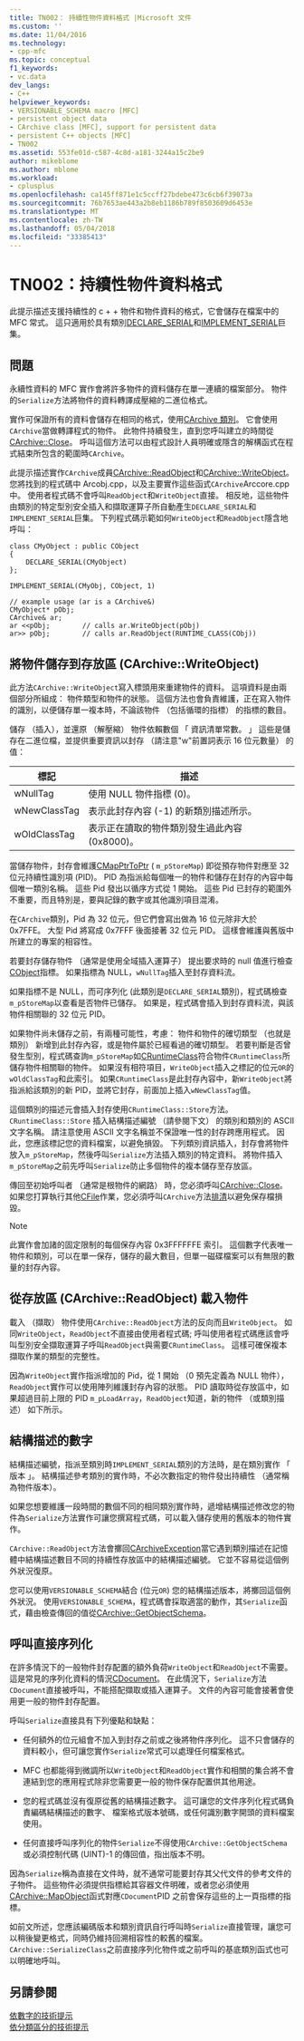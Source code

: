 ```yaml
---
title: TN002： 持續性物件資料格式 |Microsoft 文件
ms.custom: ''
ms.date: 11/04/2016
ms.technology:
- cpp-mfc
ms.topic: conceptual
f1_keywords:
- vc.data
dev_langs:
- C++
helpviewer_keywords:
- VERSIONABLE_SCHEMA macro [MFC]
- persistent object data
- CArchive class [MFC], support for persistent data
- persistent C++ objects [MFC]
- TN002
ms.assetid: 553fe01d-c587-4c8d-a181-3244a15c2be9
author: mikeblome
ms.author: mblome
ms.workload:
- cplusplus
ms.openlocfilehash: ca145ff871e1c5ccff27bdebe473c6cb6f39073a
ms.sourcegitcommit: 76b7653ae443a2b8eb1186b789f8503609d6453e
ms.translationtype: MT
ms.contentlocale: zh-TW
ms.lasthandoff: 05/04/2018
ms.locfileid: "33385413"
---
```

# <a name="tn002-persistent-object-data-format"></a>TN002：持續性物件資料格式
此提示描述支援持續性的 c + + 物件和物件資料的格式，它會儲存在檔案中的 MFC 常式。 這只適用於具有類別[DECLARE_SERIAL](../mfc/reference/run-time-object-model-services.md#declare_serial)和[IMPLEMENT_SERIAL](../mfc/reference/run-time-object-model-services.md#implement_serial)巨集。  
  
## <a name="the-problem"></a>問題  
 永續性資料的 MFC 實作會將許多物件的資料儲存在單一連續的檔案部分。 物件的`Serialize`方法將物件的資料轉譯成壓縮的二進位格式。  
  
 實作可保證所有的資料會儲存在相同的格式，使用[CArchive 類別](../mfc/reference/carchive-class.md)。 它會使用`CArchive`當做轉譯程式的物件。 此物件持續發生，直到您呼叫建立的時間從[CArchive::Close](../mfc/reference/carchive-class.md#close)。 呼叫這個方法可以由程式設計人員明確或隱含的解構函式在程式結束所包含的範圍時`CArchive`。  
  
 此提示描述實作`CArchive`成員[CArchive::ReadObject](../mfc/reference/carchive-class.md#readobject)和[CArchive::WriteObject](../mfc/reference/carchive-class.md#writeobject)。 您將找到的程式碼中 Arcobj.cpp，以及主要實作這些函式`CArchive`Arccore.cpp 中。 使用者程式碼不會呼叫`ReadObject`和`WriteObject`直接。 相反地，這些物件由類別的特定型別安全插入和擷取運算子所自動產生`DECLARE_SERIAL`和`IMPLEMENT_SERIAL`巨集。 下列程式碼示範如何`WriteObject`和`ReadObject`隱含地呼叫：  
  
```  
class CMyObject : public CObject  
{  
    DECLARE_SERIAL(CMyObject) 
};  
 
IMPLEMENT_SERIAL(CMyObj, CObject, 1)  
 
// example usage (ar is a CArchive&)  
CMyObject* pObj;  
CArchive& ar;  
ar <<pObj;        // calls ar.WriteObject(pObj)  
ar>> pObj;        // calls ar.ReadObject(RUNTIME_CLASS(CObj))  
```  
  
## <a name="saving-objects-to-the-store-carchivewriteobject"></a>將物件儲存到存放區 (CArchive::WriteObject)  
 此方法`CArchive::WriteObject`寫入標頭用來重建物件的資料。 這項資料是由兩個部分所組成： 物件類型和物件的狀態。 這個方法也會負責維護，正在寫入物件的識別，以便儲存單一複本時，不論該物件 （包括循環的指標） 的指標的數目。  
  
 儲存 （插入），並還原 （解壓縮） 物件依賴數個 「 資訊清單常數。 」 這些是儲存在二進位檔，並提供重要資訊以封存 （請注意"w"前置詞表示 16 位元數量） 的值：  
  
|標記|描述|  
|---------|-----------------|  
|wNullTag|使用 NULL 物件指標 (0)。|  
|wNewClassTag|表示此封存內容 (-1) 的新類別描述所示。|  
|wOldClassTag|表示正在讀取的物件類別發生過此內容 (0x8000)。|  
  
 當儲存物件，封存會維護[CMapPtrToPtr](../mfc/reference/cmapptrtoptr-class.md) ( `m_pStoreMap`) 即從預存物件對應至 32 位元持續性識別項 (PID)。 PID 為指派給每個唯一的物件和儲存在封存的內容中每個唯一類別名稱。 這些 Pid 發出以循序方式從 1 開始。 這些 Pid 已封存的範圍外不重要，而且特別是，要與記錄的數字或其他識別項目混淆。  
  
 在`CArchive`類別，Pid 為 32 位元，但它們會寫出做為 16 位元除非大於 0x7FFE。 大型 Pid 將寫成 0x7FFF 後面接著 32 位元 PID。 這樣會維護與舊版中所建立的專案的相容性。  
  
 若要封存儲存物件 （通常是使用全域插入運算子） 提出要求時的 null 值進行檢查[CObject](../mfc/reference/cobject-class.md)指標。 如果指標為 NULL，`wNullTag`插入至封存資料流。  
  
 如果指標不是 NULL，而可序列化 (此類別是`DECLARE_SERIAL`類別)，程式碼檢查`m_pStoreMap`以查看是否物件已儲存。 如果是，程式碼會插入到封存資料流，與該物件相關聯的 32 位元 PID。  
  
 如果物件尚未儲存之前，有兩種可能性，考慮： 物件和物件的確切類型 （也就是類別） 新增到此封存內容，或是物件屬於已經看過的確切類型。 若要判斷是否曾發生型別，程式碼查詢`m_pStoreMap`如[CRuntimeClass](../mfc/reference/cruntimeclass-structure.md)符合物件`CRuntimeClass`所儲存物件相關聯的物件。 如果沒有相符項目，`WriteObject`插入之標記的位元`OR`的`wOldClassTag`和此索引。 如果`CRuntimeClass`是此封存內容中，新`WriteObject`將指派給該類別的新 PID，並將它封存，前面加上插入`wNewClassTag`值。  
  
 這個類別的描述元會插入封存使用`CRuntimeClass::Store`方法。 `CRuntimeClass::Store` 插入結構描述編號 （請參閱下文） 的類別和類別的 ASCII 文字名稱。 請注意使用 ASCII 文字名稱並不保證唯一性的封存跨應用程式。 因此，您應該標記您的資料檔案，以避免損毀。 下列類別資訊插入，封存會將物件放入`m_pStoreMap`，然後呼叫`Serialize`方法插入類別的特定資料。 將物件插入`m_pStoreMap`之前先呼叫`Serialize`防止多個物件的複本儲存至存放區。  
  
 傳回至初始呼叫者 （通常是根物件的網路） 時，您必須呼叫[CArchive::Close](../mfc/reference/carchive-class.md#close)。 如果您打算執行其他[CFile](../mfc/reference/cfile-class.md)作業，您必須呼叫`CArchive`方法[排清](../mfc/reference/carchive-class.md#flush)以避免保存檔損毀。  
  
> [!NOTE]
>  此實作會加諸的固定限制的每個保存內容 0x3FFFFFFE 索引。 這個數字代表唯一物件和類別，可以在單一保存，儲存的最大數目，但單一磁碟檔案可以有無限的數量的封存內容。  
  
## <a name="loading-objects-from-the-store-carchivereadobject"></a>從存放區 (CArchive::ReadObject) 載入物件  
 載入 （擷取） 物件使用`CArchive::ReadObject`方法的反向而且`WriteObject`。 如同`WriteObject`，`ReadObject`不直接由使用者程式碼; 呼叫使用者程式碼應該會呼叫型別安全擷取運算子呼叫`ReadObject`與需要`CRuntimeClass`。 這樣可確保複本擷取作業的類型的完整性。  
  
 因為`WriteObject`實作指派增加的 Pid，從 1 開始 （0 預先定義為 NULL 物件），`ReadObject`實作可以使用陣列維護封存內容的狀態。 PID 讀取時從存放區中，如果超過目前上限的 PID `m_pLoadArray`，`ReadObject`知道，新的物件 （或類別描述） 如下所示。  
  
## <a name="schema-numbers"></a>結構描述的數字  
 結構描述編號，指派至類別時`IMPLEMENT_SERIAL`類別的方法時，是在類別實作 「 版本 」。 結構描述參考類別的實作時，不必次數指定的物件發出持續性 （通常稱為物件版本）。  
  
 如果您想要維護一段時間的數個不同的相同類別實作時，遞增結構描述修改您的物件為`Serialize`方法實作可讓您撰寫程式碼，可以載入儲存使用的舊版本的物件實作。  
  
 `CArchive::ReadObject`方法會擲回[CArchiveException](../mfc/reference/carchiveexception-class.md)當它遇到類別描述在記憶體中結構描述數目不同的持續性存放區中的結構描述編號。 它並不容易從這個例外狀況復原。  
  
 您可以使用`VERSIONABLE_SCHEMA`結合 (位元`OR`) 您的結構描述版本，將擲回這個例外狀況。 使用`VERSIONABLE_SCHEMA`，程式碼會採取適當的動作，其`Serialize`函式，藉由檢查傳回的值從[CArchive::GetObjectSchema](../mfc/reference/carchive-class.md#getobjectschema)。  
  
## <a name="calling-serialize-directly"></a>呼叫直接序列化  
 在許多情況下的一般物件封存配置的額外負荷`WriteObject`和`ReadObject`不需要。 這是常見的序列化資料的情況[CDocument](../mfc/reference/cdocument-class.md)。 在此情況下，`Serialize`方法`CDocument`直接被呼叫，不能搭配擷取或插入運算子。 文件的內容可能會接著會使用更一般的物件封存配置。  
  
 呼叫`Serialize`直接具有下列優點和缺點：  
  
-   任何額外的位元組會不加入到封存之前或之後將物件序列化。 這不只會儲存的資料較小，但可讓您實作`Serialize`常式可以處理任何檔案格式。  
  
-   MFC 也都能得到微調所以`WriteObject`和`ReadObject`實作和相關的集合將不會連結到您的應用程式除非您需要更一般的物件保存配置供其他用途。  
  
-   您的程式碼並沒有復原從舊的結構描述數字。 這可讓您的文件序列化程式碼負責編碼結構描述的數字、 檔案格式版本號碼，或任何識別數字開頭的資料檔案使用。  
  
-   任何直接呼叫序列化的物件`Serialize`不得使用`CArchive::GetObjectSchema`或必須控制代碼 (UINT)-1 的傳回值，指出版本不明。  
  
 因為`Serialize`稱為直接在文件時，就不通常可能要封存其父代文件的參考文件的子物件。 這些物件必須提供指標給其容器文件明確，或者您必須使用[CArchive::MapObject](../mfc/reference/carchive-class.md#mapobject)函式對應`CDocument`PID 之前會保存這些的上一頁指標的指標。  
  
 如前文所述，您應該編碼版本和類別資訊自行呼叫時`Serialize`直接管理，讓您可以稍後變更格式，同時仍維持回溯相容性的較舊的檔案。 `CArchive::SerializeClass`之前直接序列化物件或之前呼叫的基底類別函式也可以明確地呼叫。  
  
## <a name="see-also"></a>另請參閱  
 [依數字的技術提示](../mfc/technical-notes-by-number.md)   
 [依分類區分的技術提示](../mfc/technical-notes-by-category.md)

